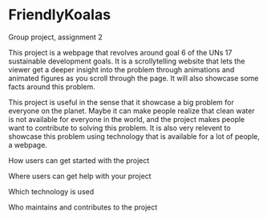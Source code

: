 # FriendlyKoalas
Group project, assignment 2

This project is a webpage that revolves around goal 6 of the UNs 17 sustainable development goals. It is a scrollytelling website that lets the viewer get a deeper insight into the problem through animations and animated figures as you scroll through the page. It will also showcase some facts around this problem. 

This project is useful in the sense that it showcase a big problem for everyone on the planet. Maybe it can make people realize that clean water is not available for everyone in the world, and the project makes people want to contribute to solving this problem. It is also very relevent to showcase this problem using technology that is available for a lot of people, a webpage.  

How users can get started with the project

Where users can get help with your project

Which technology is used

Who maintains and contributes to the project